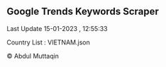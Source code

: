 

## Google Trends Keywords Scraper 
 
Last Update 15-01-2023 , 12:55:33

Country List :
VIETNAM.json



© Abdul Muttaqin 
